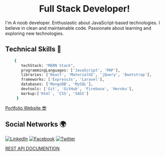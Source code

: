<p align="center"> 
 <h1 align="center">Full Stack Developer!</h1>
</p> 
  
<p>I'm A noob developer. Enthusiastic about JavaScript-based technologies. I believe in clean and maintainable code. Passionate about learning and exploring new technologies.</p>
 
<h2>Technical Skills 🥰</h2> 

```sh
    {
       techStack: "MERN Stack",
       programmingLanguages: ['JavaScript', 'PHP'],
       libraries: ['React', 'MaterialUI', 'jQuery', 'Bootstrap'],
       frameworks: ['ExpressJs', 'Laravel'],
       databases: ['MongoDB', 'MySQL'],
       devtools: ['Git', 'GitHub', 'Firebase', 'Heroku'],
       markup:['Html', 'CSS', 'SASS']
     }
```

[Portfolio Website 😎](http://pronazmul.com/#home)

<h2>Social Networks 🌍</h2> 

[![LinkedIn][linkedin-shield]][linkedin-url]
[![Facebook][facebook-shield]][facebook-url]
[![Twitter][twitter-shield]][twitter-url]

<!-- MARKDOWN LINKS & IMAGES -->
[facebook-shield]: https://img.shields.io/badge/-Facebook-black.svg?style=flat-square&logo=facebook&color=555&logoColor=white
[facebook-url]: https://www.facebook.com/devnazmul
[twitter-shield]: https://img.shields.io/badge/-Twitter-black.svg?style=flat-square&logo=twitter&color=555&logoColor=white
[twitter-url]: https://twitter.com/pronazmul
[linkedin-shield]: https://img.shields.io/badge/-LinkedIn-black.svg?style=flat-square&logo=linkedin&colorB=555
[linkedin-url]: https://www.linkedin.com/in/pronazmul/ 

[REST API DOCUMENTION](https://documenter.getpostman.com/view/11483431/Tzsfnkrd)
